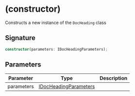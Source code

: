 
# (constructor)

Constructs a new instance of the `DocHeading` class

## Signature

```typescript
constructor(parameters: IDocHeadingParameters);
```

## Parameters

|  Parameter | Type | Description |
|  --- | --- | --- |
|  parameters | [IDocHeadingParameters](docs/api-markdown-documenter/idocheadingparameters-typealias) |  |

